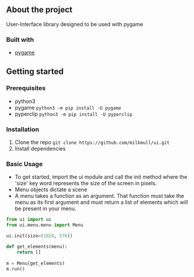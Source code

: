 ## About the project

User-Interface library designed to be used with pygame

### Built with
* [pygame](https://www.pygame.org)

## Getting started

### Prerequisites
* python3
* pygame
```python3 -m pip install -U pygame```
* pyperclip
```python3 -m pip install -U pyperclip```

### Installation
1. Clone the repo
``git clone https://github.com/milkmull/ui.git``
2. Install dependencies

### Basic Usage
* To get started, import the ui module and call the init method where the 'size' key word represents the size of the screen in pixels.
* Menu objects dictate a scene
* A menu takes a function as an argument. That function must take the menu as its first argument and must return a list of elements which will be present in your menu.
```python
from ui import ui
from ui.menu.menu import Menu

ui.init(size=(1024, 576))

def get_elements(menu):
    return []
        
m = Menu(get_elements)
m.run()
```


